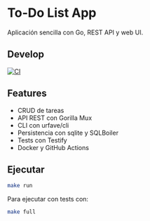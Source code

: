 # To-Do List App

Aplicación sencilla con Go, REST API y web UI.
## Develop
[![CI](https://github.com/JorgeePG/To-Do-list-Twave/actions/workflows/ci.yml/badge.svg)](https://github.com/JorgeePG/To-Do-list-Twave/actions/workflows/ci.yml)

## Features

- CRUD de tareas
- API REST con Gorilla Mux
- CLI con urfave/cli
- Persistencia con sqlite y SQLBoiler
- Tests con Testify
- Docker y GitHub Actions

## Ejecutar

```bash
make run
```
Para ejecutar con tests con:

```bash
make full
```
